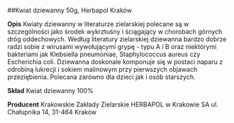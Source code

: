##Kwiat dziewanny 50g, Herbapol Kraków

**Opis** Kwiaty dziewanny w literaturze zielarskiej polecane są w szczególności jako środek wykrztuśny i ściągający w chorobach górnych dróg oddechowych. Według literatury zielarskiej dziewanna bardzo dobrze radzi sobie z wirusami wywołującymi grypę - typu A i B oraz niektórymi bakteriami jak Klebsiella pneumoniae, Staphylococcus aureus czy Escherichia coli.  Dziewanna doskonale komponuje się w postaci naparu z odrobiną lukrecji i sokiem malinowym przy pierwszych objawach przeziębienia. Polecana zarówno dla dzieci jak i osób starszych.

**Skład** Kwiat dziewanny 100%

**Producent** Krakowskie Zakłady Zielarskie HERBAPOL w Krakowie SA
ul. Chałupnika 14, 31-464 Kraków